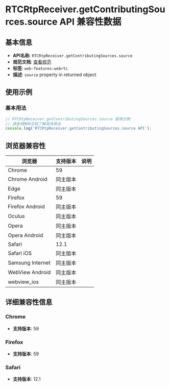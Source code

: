 # RTCRtpReceiver.getContributingSources.source API 兼容性数据

## 基本信息

- **API名称**: `RTCRtpReceiver.getContributingSources.source`
- **规范文档**: [查看规范](https://w3c.github.io/webrtc-pc/#dom-rtcrtpcontributingsource-source)
- **标签**: `web-features:webrtc`
- **描述**: `source` property in returned object

## 使用示例

### 基本用法

```javascript
// RTCRtpReceiver.getContributingSources.source 使用示例
// 请查阅MDN文档了解具体用法
console.log('RTCRtpReceiver.getContributingSources.source API');
```

## 浏览器兼容性

| 浏览器 | 支持版本 | 说明 |
|--------|----------|------|
| Chrome | 59 |  |
| Chrome Android | 同主版本 |  |
| Edge | 同主版本 |  |
| Firefox | 59 |  |
| Firefox Android | 同主版本 |  |
| Oculus | 同主版本 |  |
| Opera | 同主版本 |  |
| Opera Android | 同主版本 |  |
| Safari | 12.1 |  |
| Safari iOS | 同主版本 |  |
| Samsung Internet | 同主版本 |  |
| WebView Android | 同主版本 |  |
| webview_ios | 同主版本 |  |

## 详细兼容性信息

### Chrome

- **支持版本**: 59

### Firefox

- **支持版本**: 59

### Safari

- **支持版本**: 12.1


